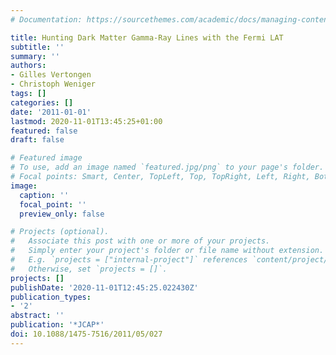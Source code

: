 ```yaml
---
# Documentation: https://sourcethemes.com/academic/docs/managing-content/

title: Hunting Dark Matter Gamma-Ray Lines with the Fermi LAT
subtitle: ''
summary: ''
authors:
- Gilles Vertongen
- Christoph Weniger
tags: []
categories: []
date: '2011-01-01'
lastmod: 2020-11-01T13:45:25+01:00
featured: false
draft: false

# Featured image
# To use, add an image named `featured.jpg/png` to your page's folder.
# Focal points: Smart, Center, TopLeft, Top, TopRight, Left, Right, BottomLeft, Bottom, BottomRight.
image:
  caption: ''
  focal_point: ''
  preview_only: false

# Projects (optional).
#   Associate this post with one or more of your projects.
#   Simply enter your project's folder or file name without extension.
#   E.g. `projects = ["internal-project"]` references `content/project/deep-learning/index.md`.
#   Otherwise, set `projects = []`.
projects: []
publishDate: '2020-11-01T12:45:25.022430Z'
publication_types:
- '2'
abstract: ''
publication: '*JCAP*'
doi: 10.1088/1475-7516/2011/05/027
---
```

